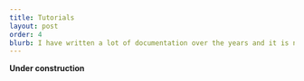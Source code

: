 ```yaml
---
title: Tutorials
layout: post
order: 4
blurb: I have written a lot of documentation over the years and it is not always clear where it should go after it serves its main task in the moment.
---
```

**Under construction**
